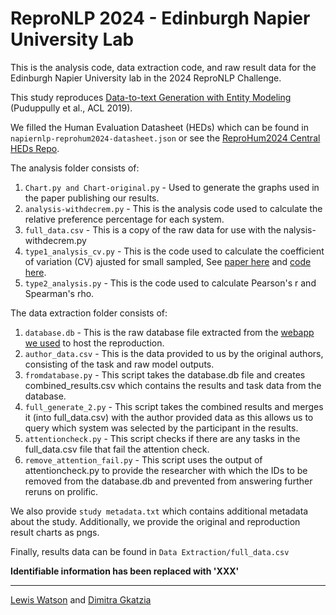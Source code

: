 # ReproNLP 2024 - Edinburgh Napier University Lab

This is the analysis code, data extraction code, and raw result data for the Edinburgh Napier University lab in the 2024 ReproNLP Challenge. 

This study reproduces [Data-to-text Generation with Entity Modeling](https://aclanthology.org/P19-1195) (Puduppully et al., ACL 2019).

We filled the Human Evaluation Datasheet (HEDs) which can be found in `napiernlp-reprohum2024-datasheet.json` or see the [ReproHum2024 Central HEDs Repo](https://github.com/nlp-heds/repronlp2024).

The analysis folder consists of:
1. `Chart.py and Chart-original.py` - Used to generate the graphs used in the paper publishing our results.
2. `analysis-withdecrem.py` - This is the analysis code used to calculate the relative preference percentage for each system.
3. `full_data.csv` - This is a copy of the raw data for use with the nalysis-withdecrem.py
4. `type1_analysis_cv.py` - This is the code used to calculate the coefficient of variation (CV) ajusted for small sampled, See [paper here](https://aclanthology.org/2022.cl-4.21/) and [code here](https://github.com/asbelz/coeff-var).
5. `type2_analysis.py` - This is the code used to calculate Pearson's r and Spearman's rho.

The data extraction folder consists of:
1. `database.db` - This is the raw database file extracted from the [webapp we used](https://github.com/nlgcat/reprohum-prolific-webapp) to host the reproduction.
2. `author_data.csv` - This is the data provided to us by the original authors, consisting of the task and raw model outputs.
3. `fromdatabase.py` - This script takes the database.db file and creates combined_results.csv which contains the results and task data from the database.
4. `full_generate_2.py` - This script takes the combined results and merges it (into full_data.csv) with the author provided data as this allows us to query which system was selected by the participant in the results.
5. `attentioncheck.py` - This script checks if there are any tasks in the full_data.csv file that fail the attention check.
6. `remove_attention_fail.py` - This script uses the output of attentioncheck.py to provide the researcher with which the IDs to be removed from the database.db and prevented from answering further reruns on prolific.

We also provide `study metadata.txt` which contains additional metadata about the study.
Additionally, we provide the original and reproduction result charts as pngs.

Finally, results data can be found in `Data Extraction/full_data.csv`

**Identifiable information has been replaced with 'XXX'**

---
[Lewis Watson](https://lnwatson.co.uk) and [Dimitra Gkatzia](https://dimitragkatzia.wordpress.com)
